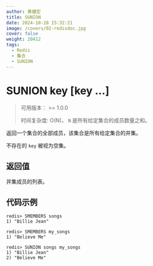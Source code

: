 ```yaml
---
author: 黄健宏
title: SUNION
date: 2024-10-28 15:32:21
image: /covers/02-redisdoc.jpg
cover: false
weight: 20412
tags:
  - Redis
  - 集合
  - SUNION
---
```

# SUNION key [key …]

> 可用版本： >= 1.0.0
> 
> 时间复杂度: O(N)， `N` 是所有给定集合的成员数量之和。

返回一个集合的全部成员，该集合是所有给定集合的并集。

不存在的 `key` 被视为空集。

## 返回值

并集成员的列表。

## 代码示例

```shell
redis> SMEMBERS songs
1) "Billie Jean"

redis> SMEMBERS my_songs
1) "Believe Me"

redis> SUNION songs my_songs
1) "Billie Jean"
2) "Believe Me"
```